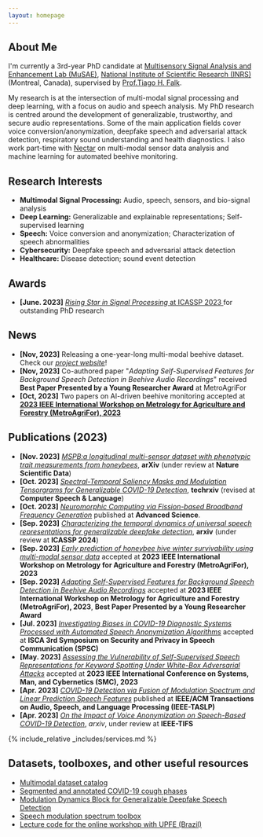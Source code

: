```yaml
---
layout: homepage
---
```


## About Me

I'm currently a 3rd-year PhD candidate at <a href="https://musaelab.ca/" target="_blank"> Multisensory Signal Analysis and Enhancement Lab (MuSAE)</a>, <a href="https://inrs.ca/en/" target="_blank"> National Institute of Scientific Research (INRS)</a> (Montreal, Canada), supervised by <a href="https://inrs.ca/en/research/professors/tiago-h-falk/" target="_blank"> Prof.Tiago H. Falk</a>.

My research is at the intersection of multi-modal signal processing and deep learning, with a focus on audio and speech analysis. My PhD research is centred around the development of generalizable, trustworthy, and secure audio representations. Some of the main application fields cover voice conversion/anonymization, deepfake speech and adversarial attack detection, respiratory sound understanding and health diagnostics. I also work part-time with <a href="https://www.nectar.buzz/" target="_blank"> Nectar</a> on multi-modal sensor data analysis and machine learning for automated beehive monitoring.


## Research Interests
- **Multimodal Signal Processing:** Audio, speech, sensors, and bio-signal analysis
- **Deep Learning:** Generalizable and explainable representations; Self-supervised learning
- **Speech:** Voice conversion and anonymization; Characterization of speech abnormalities
- **Cybersecurity:** Deepfake speech and adversarial attack detection
- **Healthcare:** Disease detection; sound event detection


## Awards
- **[June. 2023]** <a href="https://2023.ieeeicassp.org/rising-stars-workshop/" target="_blank">*Rising Star in Signal Processing* at ICASSP 2023 </a> for outstanding PhD research


## News
- **[Nov, 2023]** Releasing a one-year-long multi-modal beehive dataset. Check our <a href="https://zhu00121.github.io/MSPB-webpage/" target='_blank'> *project website*</a>!
- **[Nov, 2023]** Co-authored paper "*Adapting Self-Supervised Features for Background Speech Detection in Beehive Audio Recordings*" received **Best Paper Presented by a Young Researcher Award** at MetroAgriFor
- **[Oct, 2023]** Two papers on AI-driven beehive monitoring accepted at <a href="https://www.metroagrifor.org/index" target='_blank'>**2023 IEEE International Workshop on Metrology for Agriculture and Forestry (MetroAgriFor), 2023**</a>

## Publications (2023)

- **[Nov. 2023]** <a href="https://arxiv.org/abs/2311.10876" target='_blank'> *MSPB:a longitudinal multi-sensor dataset with phenotypic trait measurements from honeybees*</a>, **arXiv** (under review at **Nature Scientific Data**)
- **[Oct. 2023]** <a href="https://papers.ssrn.com/sol3/papers.cfm?abstract_id=4506673" target='_blank'> *Spectral-Temporal Saliency Masks and Modulation Tensorgrams for Generalizable COVID-19 Detection*</a>, **techrxiv** (revised at **Computer Speech & Language**)
- **[Oct. 2023]** <a href="https://onlinelibrary.wiley.com/doi/full/10.1002/advs.202303835" target="_blank"> *Neuromorphic Computing via Fission-based Broadband Frequency Generation*</a> published at **Advanced Science**.
- **[Sep. 2023]** <a href="https://arxiv.org/abs/2309.08099" target='_blank'> *Characterizing the temporal dynamics of universal speech representations for generalizable deepfake detection*</a>, **arxiv** (under review at **ICASSP 2024**)
- **[Sep. 2023]** <a href="" target='_blank'> *Early prediction of honeybee hive winter survivability using multi-modal sensor data*</a> accepted at **2023 IEEE International Workshop on Metrology for Agriculture and Forestry (MetroAgriFor), 2023**
- **[Sep. 2023]** <a href="" target='_blank'> *Adapting Self-Supervised Features for Background Speech Detection in Beehive Audio Recordings*</a> accepted at **2023 IEEE International Workshop on Metrology for Agriculture and Forestry (MetroAgriFor), 2023**, **Best Paper Presented by a Young Researcher Award**
- **[Jul. 2023]** <a href="" target="_blank"> *Investigating Biases in COVID-19 Diagnostic Systems Processed with Automated Speech Anonymization Algorithms*</a> accepted at **ISCA 3rd Symposium on Security and Privacy in Speech Communication (SPSC)**
- **[May. 2023]** <a href="" target="_blank"> *Assessing the Vulnerability of Self-Supervised Speech Representations for Keyword Spotting Under White-Box Adversarial Attacks*</a> accepted at **2023 IEEE International Conference on Systems, Man, and Cybernetics (SMC), 2023**
- **[Apr. 2023]** <a href="https://ieeexplore.ieee.org/abstract/document/10097559" target='_blank'> *COVID-19 Detection via Fusion of Modulation Spectrum and Linear Prediction Speech Features*</a> published at **IEEE/ACM Transactions on Audio, Speech, and Language Processing (IEEE-TASLP)**
- **[Apr. 2023]** <a href="https://arxiv.org/abs/2304.02181" target='_blank'> *On the Impact of Voice Anonymization on Speech-Based COVID-19 Detection*</a>, *arxiv*, under review at **IEEE-TIFS**


{% include_relative _includes/services.md %}


## Datasets, toolboxes, and other useful resources

<!-- https://yuhangzhou88.github.io/ESL_Solution/  -->
- <a href="https://github.com/MuSAELab/Multimodal-dataset-catalog" target="_blank">Multimodal dataset catalog
- <a href="https://github.com/MuSAELab/COVID_Cough_Phases">Segmented and annotated COVID-19 cough phases
- <a href="https://github.com/zhu00121/Universal-representation-dynamics-of-deepfake-speech" target="_blank">Modulation Dynamics Block for Generalizable Deepfake Speech Detection</a>
- <a href="https://github.com/MuSAELab/modulation_filterbanks" target="_blank">Speech modulation spectrum toolbox</a>
- <a href="https://github.com/MuSAELab/Modulation_spectrum_course_exercises" target="_blank">Lecture code for the online workshop with UPFE (Brazil)



